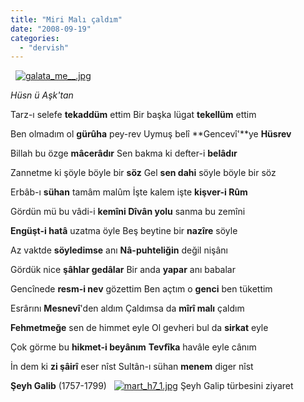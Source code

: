 ```yaml
---
title: "Miri Malı çaldım"
date: "2008-09-19"
categories: 
  - "dervish"
---
```


[](/uploads/2008/09/galip.jpg "galip.jpg")  [![galata_me__.jpg](/uploads/2008/09/galata_me__.jpg)](/uploads/2008/09/galata_me__.jpg "galata_me__.jpg")  

_Hüsn ü Aşk'tan_ 

Tarz-ı selefe **tekaddüm** ettim Bir başka lügat **tekellüm** ettim

Ben olmadım ol **gürûha** pey-rev Uymuş belî **Gencevî'**ye **Hüsrev**

Billah bu özge **mâcerâdır** Sen bakma ki defter-i **belâdır**

Zannetme ki şöyle böyle bir **söz** Gel **sen dahi** söyle böyle bir söz

Erbâb-ı **sühan** tamâm malûm İşte kalem işte **kişver-i Rûm**

Gördün mü bu vâdi-i **kemîni Dîvân yolu** sanma bu zemîni

**Engüşt-i hatâ** uzatma öyle Beş beytine bir **nazîre** söyle

Az vaktde **söyledimse** anı **Nâ-puhteliğin** değil nişânı

Gördük nice **şâhlar gedâlar** Bir anda **yapar** anı babalar

Gencînede **resm-i nev** gözettim Ben açtım o **genci** ben tükettim

Esrârını **Mesnevî**'den aldım Çaldımsa da **mîrî malı** çaldım

**Fehmetmeğe** sen de himmet eyle Ol gevheri bul da **sirkat** eyle

Çok görme bu **hikmet-i beyânım** **Tevfîka** havâle eyle cânım

İn dem ki **zi şâirî** eser nîst Sultân-ı sühan **menem** diger nîst 

**Şeyh Galib** (1757-1799)   [![mart_h7_1.jpg](/uploads/2008/09/mart_h7_1.jpg)](/uploads/2008/09/mart_h7_1.jpg "mart_h7_1.jpg") Şeyh Galip türbesini ziyaret
